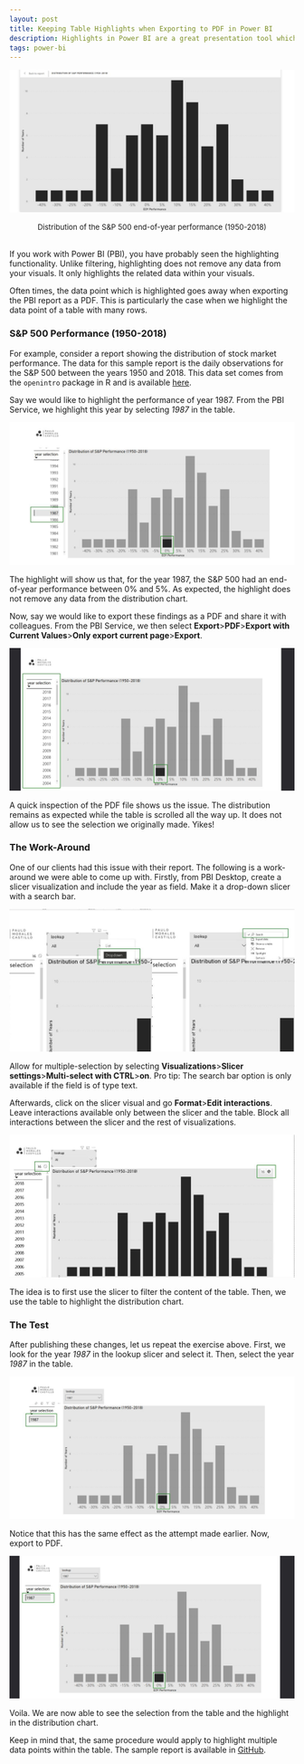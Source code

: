 ```yaml
---
layout: post
title: Keeping Table Highlights when Exporting to PDF in Power BI
description: Highlights in Power BI are a great presentation tool which can unfortunately act oddly when exporting to PDF.
tags: power-bi
---
```


![](/asset/screenshot/2023-01-15-pbi-highlight-pdf-img01.jpg)
<font size="-1"><center><span>Distribution of the S&P 500 end-of-year performance (1950-2018) </span></center></font>
<br>

If you work with Power BI (PBI), you have probably seen the highlighting functionality. Unlike filtering, highlighting does not remove any data from your visuals. It only highlights the related data within your visuals. 

Often times, the data point which is highlighted goes away when exporting the PBI report as a PDF. This is particularly the case when we highlight the data point of a table with many rows. 

### S&P 500 Performance (1950-2018)

For example, consider a report showing the distribution of stock market performance. The data for this sample report is the daily observations for the S&P 500 between the years 1950 and 2018. This data set comes from the `openintro` package in R and is available [here](https://vincentarelbundock.github.io/Rdatasets/articles/data.html).

Say we would like to highlight the performance of year 1987. From the PBI Service, we highlight this year by selecting *1987* in the table. 

![2023-01-15-pbi-highlight-pdf-img02](/asset/screenshot/2023-01-15-pbi-highlight-pdf-img02.jpg)

The highlight will show us that, for the year 1987, the S&P 500 had an end-of-year performance between 0% and 5%. As expected, the highlight does not remove any data from the distribution chart.  

Now, say we would like to export these findings as a PDF and share it with colleagues. From the PBI Service, we then select **Export**>**PDF**>**Export with Current Values**>**Only export current page**>**Export**. 

![2023-01-15-pbi-highlight-pdf-img03](/asset/screenshot/2023-01-15-pbi-highlight-pdf-img03.jpg)


A quick inspection of the PDF file shows us the issue. The distribution remains as expected while the table is scrolled all the way up. It does not allow us to see the selection we originally made. Yikes!

### The Work-Around

One of our clients had this issue with their report. The following is a work-around we were able to come up with. Firstly, from PBI Desktop, create a slicer visualization and include the year as field. Make it a drop-down slicer with a search bar. 

![2023-01-15-pbi-highlight-pdf-img04](/asset/screenshot/2023-01-15-pbi-highlight-pdf-img04.jpg)

Allow for multiple-selection by selecting **Visualizations**>**Slicer settings**>**Multi-select with CTRL**>**on**. Pro tip: The search bar option is only available if the field is of type text.

Afterwards, click on the slicer visual and go **Format**>**Edit interactions**. Leave interactions available only between the slicer and the table. Block all interactions between the slicer and the rest of visualizations.

![2023-01-15-pbi-highlight-pdf-img05](/asset/screenshot/2023-01-15-pbi-highlight-pdf-img05.jpg)

The idea is to first use the slicer to filter the content of the table. Then, we use the table to highlight the distribution chart. 

### The Test

After publishing these changes, let us repeat the exercise above. First, we look for the year *1987* in the lookup slicer and select it. Then, select the year *1987* in the table. 

![2023-01-15-pbi-highlight-pdf-img06](/asset/screenshot/2023-01-15-pbi-highlight-pdf-img06.jpg)

Notice that this has the same effect as the attempt made earlier. Now, export to PDF.

![2023-01-15-pbi-highlight-pdf-img07](/asset/screenshot/2023-01-15-pbi-highlight-pdf-img07.jpg)

Voila. We are now able to see the selection from the table and the highlight in the distribution chart. 

Keep in mind that, the same procedure would apply to highlight multiple data points within the table. The sample report is available in [GitHub](https://github.com/moralescastillo/code_sample/blob/main/pbi_highlight_pdf/distribution_sp_performance_1950_2018.pbix).


